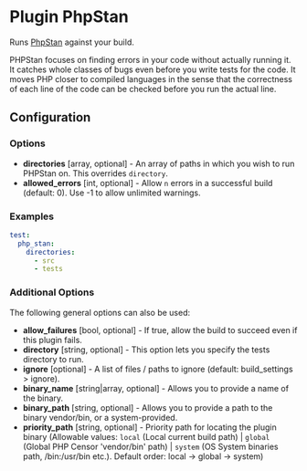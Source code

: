 Plugin PhpStan
==============

Runs [PhpStan](https://github.com/phpstan/phpstan) against your build.

PHPStan focuses on finding errors in your code without actually running it. It catches whole classes of bugs even 
before you write tests for the code. It moves PHP closer to compiled languages in the sense that the correctness 
of each line of the code can be checked before you run the actual line.

Configuration
-------------

### Options

* **directories** [array, optional] - An array of paths in which you wish to run PHPStan on. This overrides  `directory`.
* **allowed_errors** [int, optional] - Allow `n` errors in a successful build (default: 0). 
  Use -1 to allow unlimited warnings.
  
### Examples

```yaml
test:
  php_stan:
    directories:
      - src
      - tests
```

### Additional Options

The following general options can also be used: 

* **allow_failures** [bool, optional] - If true, allow the build to succeed even if this plugin fails.
* **directory** [string, optional] - This option lets you specify the tests directory to run.
* **ignore** [optional] - A list of files / paths to ignore (default: build_settings > ignore).
* **binary_name** [string|array, optional] - Allows you to provide a name of the binary.
* **binary_path** [string, optional] - Allows you to provide a path to the binary vendor/bin, or a system-provided.
* **priority_path** [string, optional] - Priority path for locating the plugin binary (Allowable values: 
  `local` (Local current build path) | 
  `global` (Global PHP Censor 'vendor/bin' path) |
  `system` (OS System binaries path, /bin:/usr/bin etc.). 
  Default order: local -> global -> system)
